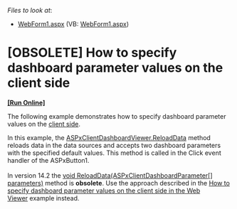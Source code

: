 <!-- default file list -->
*Files to look at*:

* [WebForm1.aspx](./CS/Dashboard_ClientSideParameters/WebForm1.aspx) (VB: [WebForm1.aspx](./VB/Dashboard_ClientSideParameters/WebForm1.aspx))
<!-- default file list end -->
# [OBSOLETE] How to specify dashboard parameter values on the client side
<!-- run online -->
**[[Run Online]](https://codecentral.devexpress.com/e5138)**
<!-- run online end -->


<p>The following example demonstrates how to specify dashboard parameter values on the <a href="http://documentation.devexpress.com/#Dashboard/CustomDocument17375">client side</a>.</p>
<p>In this example, the <a href="http://documentation.devexpress.com/#Dashboard/DevExpressDashboardWebScriptsASPxClientDashboardViewer_ReloadDatatopic">ASPxClientDashboardViewer.ReloadData</a> method reloads data in the data sources and accepts two dashboard parameters with the specified default values. This method is called in the Click event handler of the ASPxButton1.<br /><br />In version 14.2 the <a href="https://documentation.devexpress.com/Dashboard/DevExpressDashboardWebScriptsASPxClientDashboardViewer_ReloadDatatopic(56WkhQ).aspx">void ReloadData(ASPxClientDashboardParameter[] parameters)</a> method is <strong>obsolete</strong>. Use the approach described in the <a href="https://www.devexpress.com/Support/Center/p/T205300">How to specify dashboard parameter values on the client side in the Web Viewer</a> example instead.</p>

<br/>


